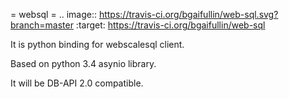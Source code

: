 = websql =
.. image:: https://travis-ci.org/bgaifullin/web-sql.svg?branch=master
    :target: https://travis-ci.org/bgaifullin/web-sql

It is python binding for webscalesql client.

Based on python 3.4 asynio library.

It will be DB-API 2.0 compatible.

